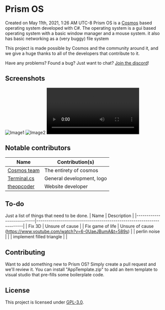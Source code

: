 # Prism OS

Created on May 11th, 2021, 1:26 AM UTC-8
Prism OS is a [Cosmos](https://github.com/CosmosOS/Cosmos) based operating system developed with C#. The operating system is a gui based operating system with a basic window manager and a mouse system. it also has basic networking as a (very buggy) file system

This project is made possible by Cosmos and the community around it, and we give a huge thanks to all of the developers that contribute to it.

Have any problems? Found a bug? Just want to chat? [Join the discord](https://discord.gg/DdERgtGmF6)!

## Screenshots
![Image1](https://raw.githubusercontent.com/Project-Prism/Prism-OS/main/Images/1.png)
![Image2](https://raw.githubusercontent.com/Project-Prism/Prism-OS/main/Images/2.png)
![Video1](https://github.com/Project-Prism/Prism-OS/blob/main/Images/1.mp4)

## Notable contributors
| Name                                                  | Contribution(s)              |
|-------------------------------------------------------|------------------------------|
| [Cosmos team](https://github.com/CosmosOS/Cosmos)     | The entirety of cosmos       |
| [Terminal.cs](https://github.com/terminal-cs)         | General development, logo    |
| [theopcoder](https://github.com/theopcoder)           | Website developer            |

## To-do
Just a list of things that need to be done.
| Name                      | Description                                                           |
|---------------------------|-----------------------------------------------------------------------|
| Fix 3D                    | Unsure of cause                                                       |
| Fix game of life          | Unsure of cause (https://www.youtube.com/watch?v=6-0UaeJBumA&t=589s)  |
| perlin noise              |																		|
| implement filled triangle |																	    |

## Contributing

Want to add something new to Prism OS? Simply create a pull request and we'll review it.
You can install "AppTemplate.zip" to add an item template to visual studio that pre-fills some boilerplate code.

## License

This project is licensed under [GPL-3.0](https://github.com/Project-Prism/Prism-OS/blob/main/LICENSE).
